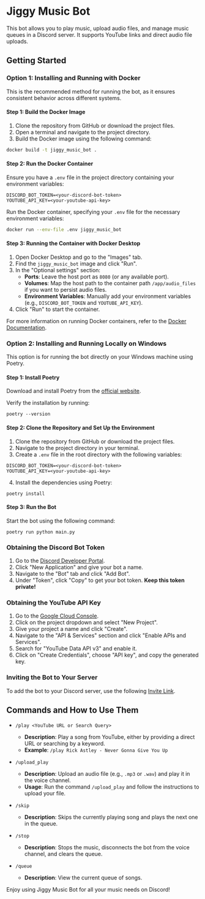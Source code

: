 # Jiggy Music Bot

This bot allows you to play music, upload audio files, and manage music queues in a Discord server. It supports YouTube links and direct audio file uploads.

## Getting Started

### Option 1: Installing and Running with Docker

This is the recommended method for running the bot, as it ensures consistent behavior across different systems.

#### Step 1: Build the Docker Image

1. Clone the repository from GitHub or download the project files.
2. Open a terminal and navigate to the project directory.
3. Build the Docker image using the following command:

```bash
docker build -t jiggy_music_bot .
```

#### Step 2: Run the Docker Container

Ensure you have a `.env` file in the project directory containing your environment variables:

```
DISCORD_BOT_TOKEN=<your-discord-bot-token>
YOUTUBE_API_KEY=<your-youtube-api-key>
```

Run the Docker container, specifying your `.env` file for the necessary environment variables:

```bash
docker run --env-file .env jiggy_music_bot
```

#### Step 3: Running the Container with Docker Desktop

1. Open Docker Desktop and go to the "Images" tab.
2. Find the `jiggy_music_bot` image and click "Run".
3. In the "Optional settings" section:
   - **Ports**: Leave the host port as `8080` (or any available port).
   - **Volumes**: Map the host path to the container path `/app/audio_files` if you want to persist audio files.
   - **Environment Variables**: Manually add your environment variables (e.g., `DISCORD_BOT_TOKEN` and `YOUTUBE_API_KEY`).
4. Click "Run" to start the container.

For more information on running Docker containers, refer to the [Docker Documentation](https://docs.docker.com/).

### Option 2: Installing and Running Locally on Windows

This option is for running the bot directly on your Windows machine using Poetry.

#### Step 1: Install Poetry

Download and install Poetry from the [official website](https://python-poetry.org/).

Verify the installation by running:

```
poetry --version
```

#### Step 2: Clone the Repository and Set Up the Environment

1. Clone the repository from GitHub or download the project files.
2. Navigate to the project directory in your terminal.
3. Create a `.env` file in the root directory with the following variables:

```
DISCORD_BOT_TOKEN=<your-discord-bot-token>
YOUTUBE_API_KEY=<your-youtube-api-key>
```

4. Install the dependencies using Poetry:

```
poetry install
```

#### Step 3: Run the Bot

Start the bot using the following command:

```
poetry run python main.py
```

### Obtaining the Discord Bot Token

1. Go to the [Discord Developer Portal](https://discord.com/developers/applications).
2. Click "New Application" and give your bot a name.
3. Navigate to the "Bot" tab and click "Add Bot".
4. Under "Token", click "Copy" to get your bot token. **Keep this token private!**

### Obtaining the YouTube API Key

1. Go to the [Google Cloud Console](https://console.cloud.google.com/).
2. Click on the project dropdown and select "New Project".
3. Give your project a name and click "Create".
4. Navigate to the "API & Services" section and click "Enable APIs and Services".
5. Search for "YouTube Data API v3" and enable it.
6. Click on "Create Credentials", choose "API key", and copy the generated key.

### Inviting the Bot to Your Server

To add the bot to your Discord server, use the following [Invite Link](https://discord.com/oauth2/authorize?client_id=1284369572476223511&permissions=3221504&integration_type=0&scope=applications.commands+bot).

## Commands and How to Use Them

- `/play <YouTube URL or Search Query>`

  - **Description**: Play a song from YouTube, either by providing a direct URL or searching by a keyword.
  - **Example**: `/play Rick Astley - Never Gonna Give You Up`

- `/upload_play`

  - **Description**: Upload an audio file (e.g., `.mp3` or `.wav`) and play it in the voice channel.
  - **Usage**: Run the command `/upload_play` and follow the instructions to upload your file.

- `/skip`

  - **Description**: Skips the currently playing song and plays the next one in the queue.

- `/stop`

  - **Description**: Stops the music, disconnects the bot from the voice channel, and clears the queue.

- `/queue`
  - **Description**: View the current queue of songs.

Enjoy using Jiggy Music Bot for all your music needs on Discord!
